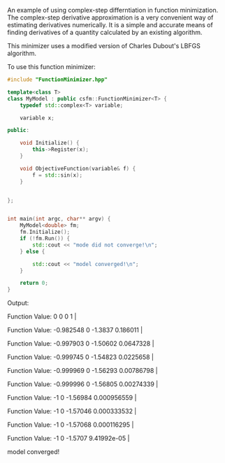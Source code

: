
An example of using complex-step differntiation in function minimization. The complex-step derivative approximation is a very convenient way of estimating derivatives numerically. It is a simple and accurate means of finding derivatives of a quantity calculated by an existing algorithm.

This minimizer uses a modified version of Charles Dubout's LBFGS algorithm. 

To use this function minimizer:

```cpp
#include "FunctionMinimizer.hpp"

template<class T>
class MyModel : public csfm::FunctionMinimizer<T> {
    typedef std::complex<T> variable;

    variable x;

public:

    void Initialize() {
        this->Register(x);
    }

    void ObjectiveFunction(variable& f) {
        f = std::sin(x);
    }


};


int main(int argc, char** argv) {
    MyModel<double> fm;
    fm.Initialize();
    if (!fm.Run()) {
        std::cout << "mode did not converge!\n";
    } else {

        std::cout << "model converged!\n";
    }

    return 0;
}

```

Output:

Function Value: 0
0 0 1 | 

Function Value: -0.982548
0 -1.3837 0.186011 | 

Function Value: -0.997903
0 -1.50602 0.0647328 | 

Function Value: -0.999745
0 -1.54823 0.0225658 | 

Function Value: -0.999969
0 -1.56293 0.00786798 | 

Function Value: -0.999996
0 -1.56805 0.00274339 | 

Function Value: -1
0 -1.56984 0.000956559 | 

Function Value: -1
0 -1.57046 0.000333532 | 

Function Value: -1
0 -1.57068 0.000116295 | 

Function Value: -1
0 -1.5707 9.41992e-05 | 

model converged!

